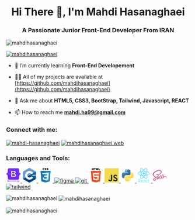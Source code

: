 <h1 align="center">Hi There 👋, I'm Mahdi Hasanaghaei</h1>
<h3 align="center">A Passionate Junior Front-End Developer From IRAN</h3>

<p align="left"> <img src="https://komarev.com/ghpvc/?username=mahdihasanaghaei&label=Profile%20views&color=0e75b6&style=flat" alt="mahdihasanaghaei" /> </p>

<p align="left"> <a href="https://github.com/ryo-ma/github-profile-trophy"><img src="https://github-profile-trophy.vercel.app/?username=mahdihasanaghaei" alt="mahdihasanaghaei" /></a> </p>

- 🌱 I’m currently learning **Front-End Developement**

- 👨‍💻 All of my projects are available at [https://github.com/mahdihasanaghaei](https://github.com/mahdihasanaghaei)

- 💬 Ask me about **HTML5, CSS3, BootStrap, Tailwind, Javascript, REACT**

- 📫 How to reach me **mahdi.ha99@gmail.com**

<h3 align="left">Connect with me:</h3>
<p align="left">
<a href="https://linkedin.com/in/mahdi-hasanaghaei" target="blank"><img align="center" src="https://raw.githubusercontent.com/rahuldkjain/github-profile-readme-generator/master/src/images/icons/Social/linked-in-alt.svg" alt="mahdi-hasanaghaei" height="30" width="40" /></a>
<a href="https://instagram.com/mahdihasanaghaei.web" target="blank"><img align="center" src="https://raw.githubusercontent.com/rahuldkjain/github-profile-readme-generator/master/src/images/icons/Social/instagram.svg" alt="mahdihasanaghaei.web" height="30" width="40" /></a>
</p>

<h3 align="left">Languages and Tools:</h3>
<p align="left"> <a href="https://getbootstrap.com" target="_blank" rel="noreferrer"> <img src="https://raw.githubusercontent.com/devicons/devicon/master/icons/bootstrap/bootstrap-plain-wordmark.svg" alt="bootstrap" width="40" height="40"/> </a> <a href="https://www.w3schools.com/cpp/" target="_blank" rel="noreferrer"> <img src="https://raw.githubusercontent.com/devicons/devicon/master/icons/cplusplus/cplusplus-original.svg" alt="cplusplus" width="40" height="40"/> </a> <a href="https://www.w3schools.com/css/" target="_blank" rel="noreferrer"> <img src="https://raw.githubusercontent.com/devicons/devicon/master/icons/css3/css3-original-wordmark.svg" alt="css3" width="40" height="40"/> </a> <a href="https://www.figma.com/" target="_blank" rel="noreferrer"> <img src="https://www.vectorlogo.zone/logos/figma/figma-icon.svg" alt="figma" width="40" height="40"/> </a> <a href="https://git-scm.com/" target="_blank" rel="noreferrer"> <img src="https://www.vectorlogo.zone/logos/git-scm/git-scm-icon.svg" alt="git" width="40" height="40"/> </a> <a href="https://www.w3.org/html/" target="_blank" rel="noreferrer"> <img src="https://raw.githubusercontent.com/devicons/devicon/master/icons/html5/html5-original-wordmark.svg" alt="html5" width="40" height="40"/> </a> <a href="https://developer.mozilla.org/en-US/docs/Web/JavaScript" target="_blank" rel="noreferrer"> <img src="https://raw.githubusercontent.com/devicons/devicon/master/icons/javascript/javascript-original.svg" alt="javascript" width="40" height="40"/> </a> <a href="https://www.python.org" target="_blank" rel="noreferrer"> <img src="https://raw.githubusercontent.com/devicons/devicon/master/icons/python/python-original.svg" alt="python" width="40" height="40"/> </a> <a href="https://reactjs.org/" target="_blank" rel="noreferrer"> <img src="https://raw.githubusercontent.com/devicons/devicon/master/icons/react/react-original-wordmark.svg" alt="react" width="40" height="40"/> </a> <a href="https://sass-lang.com" target="_blank" rel="noreferrer"> <img src="https://raw.githubusercontent.com/devicons/devicon/master/icons/sass/sass-original.svg" alt="sass" width="40" height="40"/> </a> <a href="https://tailwindcss.com/" target="_blank" rel="noreferrer"> <img src="https://www.vectorlogo.zone/logos/tailwindcss/tailwindcss-icon.svg" alt="tailwind" width="40" height="40"/> </a> </p>

<p><img align="left" src="https://github-readme-stats.vercel.app/api/top-langs?username=mahdihasanaghaei&show_icons=true&locale=en&layout=compact" alt="mahdihasanaghaei" /></p>

<p>&nbsp;<img align="center" src="https://github-readme-stats.vercel.app/api?username=mahdihasanaghaei&show_icons=true&locale=en" alt="mahdihasanaghaei" /></p>

<p><img align="center" src="https://github-readme-streak-stats.herokuapp.com/?user=mahdihasanaghaei&" alt="mahdihasanaghaei" /></p>
